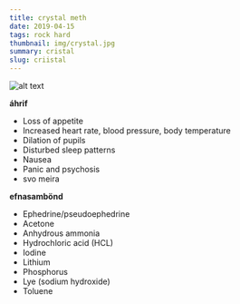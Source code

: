```yaml
---
title: crystal meth
date: 2019-04-15
tags: rock hard
thumbnail: img/crystal.jpg
summary: cristal
slug: criistal
---
```


![alt text](https://upload.wikimedia.org/wikipedia/commons/thumb/3/3b/Methamphetamine.png/345px-Methamphetamine.png)

__áhrif__

+ Loss of appetite
+ Increased heart rate, blood pressure, body temperature
+ Dilation of pupils
+ Disturbed sleep patterns
+ Nausea
+ Panic and psychosis
+ svo meira

__efnasambönd__

+ Ephedrine/pseudoephedrine
+ Acetone
+ Anhydrous ammonia
+ Hydrochloric acid (HCL)
+ Iodine
+ Lithium
+ Phosphorus
+ Lye (sodium hydroxide)
+ Toluene





